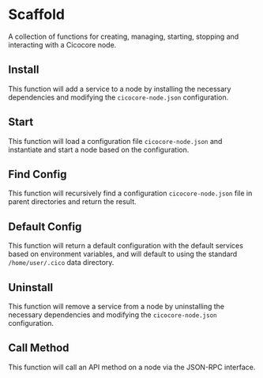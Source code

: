 # Scaffold
A collection of functions for creating, managing, starting, stopping and interacting with a Cicocore node.

## Install
This function will add a service to a node by installing the necessary dependencies and modifying the `cicocore-node.json` configuration.

## Start
This function will load a configuration file `cicocore-node.json` and instantiate and start a node based on the configuration.

## Find Config
This function will recursively find a configuration `cicocore-node.json` file in parent directories and return the result.

## Default Config
This function will return a default configuration with the default services based on environment variables, and will default to using the standard `/home/user/.cico` data directory.

## Uninstall
This function will remove a service from a node by uninstalling the necessary dependencies and modifying the `cicocore-node.json` configuration.

## Call Method
This function will call an API method on a node via the JSON-RPC interface.
